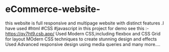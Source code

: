 # eCommerce-website-
this website is full responsive and multipage website  with distinct features .I have used #html #CSS #javascript in this project for demo see this 
:-    https://qv7ht9.csb.app/
Used Modern CSS,including flexbox and CSS Grid for layout
MOdern CSS techniques to create stunning design and effects
Used Advanced responsive design using media queries and many more....




